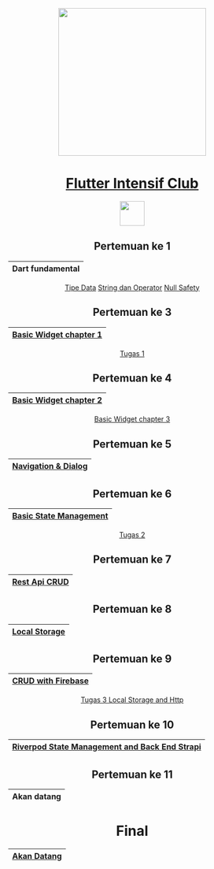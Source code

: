 
 <div align="center">
 
 <img src="https://user-images.githubusercontent.com/101007778/199781371-72fb975c-beae-423c-b6fd-8d0077c2cf0a.jpg" width="300" height="300" />
 
# [Flutter Intensif Club]()

<img src="https://badgen.net/pub/flutter-platform/xml" height="50" />

## Pertemuan ke 1

| Dart fundamental |
| --- |
[Tipe Data](https://www.youtube.com/watch?v=I5GmdfGl48g&list=PLQvQbJRJpIZ67MrVzPDOYtAs7wmFjmFUI&index=5)
[String dan Operator](https://www.youtube.com/watch?v=OdqB1ghlxlU&list=PLQvQbJRJpIZ67MrVzPDOYtAs7wmFjmFUI&index=9)
[Null Safety](https://www.youtube.com/watch?v=YRtiJJl9Xao&list=PLQvQbJRJpIZ67MrVzPDOYtAs7wmFjmFUI&index=13)


## Pertemuan ke 3

| [Basic Widget chapter 1](https://www.youtube.com/watch?v=xR3p-45soc0&list=PLQvQbJRJpIZ67MrVzPDOYtAs7wmFjmFUI&index=4) |
| --- |
[Tugas 1 ](https://github.com/msarifin29/FIC/tree/main/flutter_framework/tugas1)

## Pertemuan ke 4

| [Basic Widget chapter 2](https://www.youtube.com/watch?v=rEDeyIF1k_o&list=PLQvQbJRJpIZ67MrVzPDOYtAs7wmFjmFUI&index=7) |
| --- |
[Basic Widget chapter 3](https://www.youtube.com/watch?v=rEDeyIF1k_o&list=PLQvQbJRJpIZ67MrVzPDOYtAs7wmFjmFUI&index=7) 

## Pertemuan ke 5

| [Navigation & Dialog](https://www.youtube.com/watch?v=cUxjyryABcA&list=PLQvQbJRJpIZ67MrVzPDOYtAs7wmFjmFUI&index=8) |
| --- |

## Pertemuan ke 6

| [Basic State Management](https://www.youtube.com/watch?v=vO7YOncZtKU&list=PLQvQbJRJpIZ67MrVzPDOYtAs7wmFjmFUI&index=10) |
| --- |
[Tugas 2](https://github.com/msarifin29/fic-state-management-basic)

## Pertemuan ke 7

| [Rest Api CRUD](https://www.youtube.com/watch?v=x6CxeQUmyto&list=PLQvQbJRJpIZ67MrVzPDOYtAs7wmFjmFUI&index=11) |
| --- |

## Pertemuan ke 8

| [Local Storage](https://www.youtube.com/watch?v=z5zeHNv8vLU&list=PLQvQbJRJpIZ67MrVzPDOYtAs7wmFjmFUI&index=12) |
| --- |

## Pertemuan ke 9

| [CRUD with Firebase](https://www.youtube.com/watch?v=Sx0QdlZHrFY&list=PLQvQbJRJpIZ67MrVzPDOYtAs7wmFjmFUI&index=14) |
| --- |
[Tugas 3 Local Storage and Http](https://github.com/msarifin29/Http-and-Local-Storage) 

## Pertemuan ke 10

| [Riverpod State Management and Back End Strapi](https://www.youtube.com/watch?v=u7ai-Q5OSKc&list=PLQvQbJRJpIZ67MrVzPDOYtAs7wmFjmFUI&index=15) |
| --- |

## Pertemuan ke 11

 | Akan datang |
| --- |

# Final

| [Akan Datang]() |
| --- |


